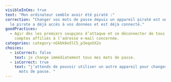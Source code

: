 ```yaml
---
visibleInCms: true
text: "Mon ordinateur semble avoir été piraté :"
correction: "Changer vos mots de passe depuis un appareil piraté est un piège :
  le pirate a déjà accès à vos données et est déjà connecté."
goodPractices:
  - Agir dès les premiers soupçons d’attaque et se déconnecter de tous les
    comptes affiliés à l’adresse e-mail concernée.
categories: category-nGkbk6oSlC5_p3eqoXX2o
choices:
  - isCorrect: false
    text: je change immédiatement tous mes mots de passe.
  - isCorrect: true
    text: "j’attends de pouvoir utiliser un autre appareil pour changer tous mes
      mots de passe. "
---
```

